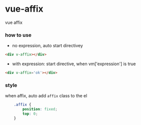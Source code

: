 # vue-affix
vue affix

### how to use

- no expression, auto start directivey
```html
<div v-affix></div>
```

- with expression: start directive, when vm['expression'] is true
```html
<div v-affix='ok'></div>
```


### style

when affix, auto add `affix` class to the el

```css
    .affix {
        position: fixed;
        top: 0;
    }
```
